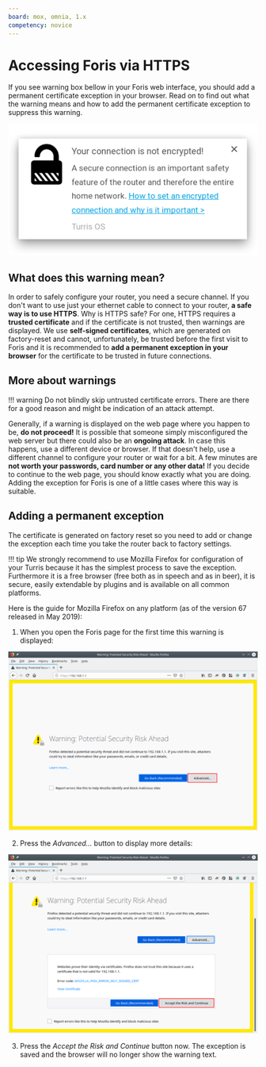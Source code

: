 ```yaml
---
board: mox, omnia, 1.x
competency: novice
---
```

# Accessing Foris via HTTPS

If you see warning box bellow in your Foris web interface, you should add a
permanent certificate exception in your browser. Read on to find out what the
warning means and how to add the permanent certificate exception to suppress
this warning.

![Warning](warning.png)

## What does this warning mean?

In order to safely configure your router, you need a secure channel. If you
don't want to use just your ethernet cable to connect to your router, **a safe
way is to use HTTPS**. Why is HTTPS safe? For one, HTTPS requires a **trusted
certificate** and if the certificate is not trusted, then warnings are
displayed. We use **self-signed certificates**, which are generated on
factory-reset and cannot, unfortunately, be trusted before the first visit to
Foris and it is recommended to **add a permanent exception in your browser**
for the certificate to be trusted in future connections.

## More about warnings

!!! warning
    Do not blindly skip untrusted certificate errors. There are there for a
    good reason and might be indication of an attack attempt.

Generally, if a warning is displayed on the web page where you happen to be,
**do not proceed!** It is possible that someone simply misconfigured the web
server but there could also be an **ongoing attack**. In case this happens, use
a different device or browser. If that doesn't help, use a different channel to
configure your router or wait for a bit. A few minutes are **not worth your
passwords, card number or any other data!** If you decide to continue to the
web page, you should know exactly what you are doing. Adding the exception for
Foris is one of a little cases where this way is suitable.

## Adding a permanent exception

The certificate is generated on factory reset so you need to add or change the
exception each time you take the router back to factory settings.

!!! tip
    We strongly recommend to use Mozilla Firefox for configuration of your
    Turris because it has the simplest process to save the exception.
    Furthermore it is a free browser (free both as in speech and as in beer),
    it is secure, easily extendable by plugins and is available on all common
    platforms.

Here is the guide for Mozilla Firefox on any platform (as of the version 67
released in May 2019):

1. When you open the Foris page for the first time this warning is displayed:

![Firefox: Security warning](firefox-01.png)

2. Press the _Advanced..._ button to display more details:

![Firefox: Advanced options](firefox-02.png)

3. Press the _Accept the Risk and Continue_ button now. The exception is
   saved and the browser will no longer show the warning text.
